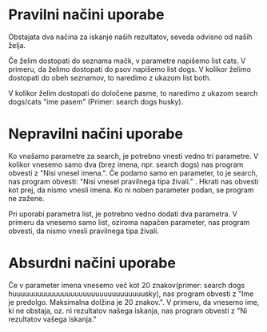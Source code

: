 
# Pravilni načini uporabe
Obstajata dva načina za iskanje naših rezultatov, seveda odvisno od naših želja. 

Če želim dostopati do seznama mačk, v parametre napišemo list cats. V primeru, da želimo dostopati do psov napišemo list dogs. V kolikor želimo dostopati do obeh seznamov, to naredimo z ukazom list both. 

V kolikor želim dostopati do določene pasme, to naredimo z ukazom search dogs/cats "ime pasem" (Primer: search dogs husky).

# Nepravilni načini uporabe

Ko vnašamo parametre za search, je potrebno vnesti vedno tri parametre. V kolikor vnesemo samo dva (brez imena, npr. search dogs) nas program obvesti z "Nisi vnesel imena.".
Če podamo samo en parameter, to je search, nas program obvesti: "Nisi vnesel pravilnega tipa živali." . Hkrati nas obvesti kot prej, da nismo vnesli imena.
Ko ni noben parameter podan, se program ne zažene.

Pri uporabi parametra list, je potrebno vedno dodati dva parametra. V primeru da vnesemo samo list, oziroma napačen parameter, nas program obvesti, da nismo vnesli pravilnega tipa živali. 

# Absurdni načini uporabe

Če v parameter imena vnesemo več kot 20 znakov(primer: search dogs huuuuuuuuuuuuuuuuuuuuuuuuuuuuuuuusky), nas program obvesti z "Ime je predolgo. Maksimalna dolžina je 20 znakov.". 
V primeru, da vnesemo ime, ki ne obstaja, oz. ni rezultatov našega iskanja, nas program obvesti z "Ni rezultatov vašega iskanja."